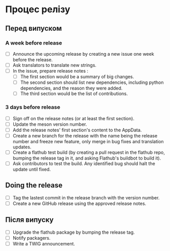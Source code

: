 # Процес релізу

## Перед випуском

### A week before release
- [ ] Announce the upcoming release by creating a new issue one week before the release.
- [ ] Ask translators to translate new strings.
- [ ] In the issue, prepare release notes :
  - [ ] The first section would be a summary of big changes.
  - [ ] The second section should list new dependencies, including python dependencies, and the reason they were added.
  - [ ] The third section would be the list of contributions.

### 3 days before release
- [ ] Sign off on the release notes (or at least the first section).
- [ ] Update the meson version number.
- [ ] Add the release notes' first section's content to the AppData.
- [ ] Create a new branch for the release with the name being the release number and freeze new feature, only merge in bug fixes and translation updates.
- [ ] Create a flathub test build (by creating a pull request in the flathub repo, bumping the release tag in it, and asking Flathub's buildbot to build it).
- [ ] Ask contributors to test the build. Any identified bug should halt the update until fixed.

## Doing the release
- [ ] Tag the lastest commit in the release branch with the version number.
- [ ] Create a new GitHub release using the approved release notes.

## Після випуску
- [ ] Upgrade the flathub package by bumping the release tag.
- [ ] Notify packagers.
- [ ] Write a TWIG announcement.
